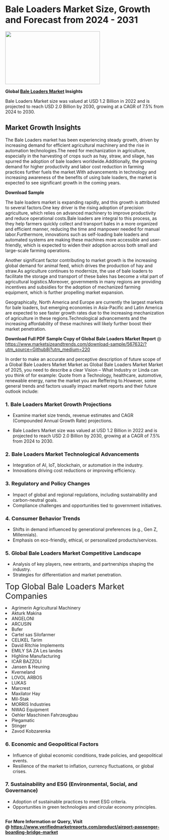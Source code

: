 <H1>Bale Loaders Market Size, Growth and Forecast from 2024 - 2031</H1><img class="aligncenter size-medium wp-image-584254" src="https://thirdeyenews.in/wp-content/uploads/2024/09/Global-Market-Research-300x168.jpeg" alt="" width="300" height="168" /><p><strong>Global&nbsp;<a href="https://www.marketsizeandtrends.com/download-sample/567632/?utm_source=Github8j?utm_medium=220">Bale Loaders Market</a> Insights</strong></p><p>Bale Loaders Market size was valued at USD 1.2 Billion in 2022 and is projected to reach USD 2.0 Billion by 2030, growing at a CAGR of 7.5% from 2024 to 2030.</p><p><h2>Market Growth Insights</h2> <p>The Bale Loaders market has been experiencing steady growth, driven by increasing demand for efficient agricultural machinery and the rise in automation technologies.The need for mechanization in agriculture, especially in the harvesting of crops such as hay, straw, and silage, has spurred the adoption of bale loaders worldwide.Additionally, the growing demand for higher productivity and labor cost reduction in farming practices further fuels the market.With advancements in technology and increasing awareness of the benefits of using bale loaders, the market is expected to see significant growth in the coming years.</p> <p><strong>Download Sample</strong></p> <p>The bale loaders market is expanding rapidly, and this growth is attributed to several factors.One key driver is the rising adoption of precision agriculture, which relies on advanced machinery to improve productivity and reduce operational costs.Bale loaders are integral to this process, as they help farmers quickly collect and transport bales in a more organized and efficient manner, reducing the time and manpower needed for manual labor.Furthermore, innovations such as self-loading bale loaders and automated systems are making these machines more accessible and user-friendly, which is expected to widen their adoption across both small and large-scale farming operations.</p> <p>Another significant factor contributing to market growth is the increasing global demand for animal feed, which drives the production of hay and straw.As agriculture continues to modernize, the use of bale loaders to facilitate the storage and transport of these bales has become a vital part of agricultural logistics.Moreover, governments in many regions are providing incentives and subsidies for the adoption of mechanized farming equipment, which is further propelling market expansion.</p> <p>Geographically, North America and Europe are currently the largest markets for bale loaders, but emerging economies in Asia-Pacific and Latin America are expected to see faster growth rates due to the increasing mechanization of agriculture in these regions.Technological advancements and the increasing affordability of these machines will likely further boost their market penetration.</p> <p><span class=""><strong>Download Full PDF Sample Copy of Global Bale Loaders Market Report</strong> @ <a href="https://www.marketsizeandtrends.com/download-sample/567632/?utm_source=Github8j?utm_medium=220" target="_blank">https://www.marketsizeandtrends.com/download-sample/567632/?utm_source=Github8j?utm_medium=220</a></span></p><p>In order to make an accurate and perceptive description of future scope of a Global&nbsp;Bale Loaders Market Market as Global&nbsp;Bale Loaders Market Market of 2025, you need to describe a clear Vision &ndash; What Industry or Linda can you think of for example: Quote from a Technology, healthcare, automotive, renewable energy, name the market you are Reffering to.However, some general trends and factors usually impact market reports and their future outlook include:</p><h3>1.&nbsp;<strong>Bale Loaders Market Growth Projections</strong></h3><ul><li>Examine market size trends, revenue estimates and CAGR (Compounded Annual Growth Rate) projections.</li><li><p>Bale Loaders Market size was valued at USD 1.2 Billion in 2022 and is projected to reach USD 2.0 Billion by 2030, growing at a CAGR of 7.5% from 2024 to 2030.</p></li></ul><h3>2.&nbsp;<strong>Bale Loaders Market Technological Advancements</strong></h3><ul><li>Integration of AI, IoT, blockchain, or automation in the industry.</li><li>Innovations driving cost reductions or improving efficiency.</li></ul><h3>3.&nbsp;<strong>Regulatory and Policy Changes</strong></h3><ul><li>Impact of global and regional regulations, including sustainability and carbon-neutral goals.</li><li>Compliance challenges and opportunities tied to government initiatives.</li></ul><h3>4.&nbsp;<strong>Consumer Behavior Trends</strong></h3><ul><li>Shifts in demand influenced by generational preferences (e.g., Gen Z, Millennials).</li><li>Emphasis on eco-friendly, ethical, or personalized products/services.</li></ul><h3>5.&nbsp;<strong>Global Bale Loaders Market Competitive Landscape</strong></h3><ul><li>Analysis of key players, new entrants, and partnerships shaping the industry.</li><li>Strategies for differentiation and market penetration.</li></ul><p data-pm-slice="1 1 []"><span style="color: inherit; font-family: inherit; font-size: 25px;">Top Global Bale Loaders Market Companies</span></p><div class="" data-test-id=""><p><li>Agrimerin Agricultural Machinery</li><li> Akturk Makina</li><li> ANGELONI</li><li> ARCUSIN</li><li> Bufer</li><li> Cartel sas Silofarmer</li><li> CELIKEL Tarim</li><li> David Ritchie Implements</li><li> EMILY SA ZA Les landes</li><li> Highline Manufacturing</li><li> ICAR BAZZOLI</li><li> Jansen & Heuning</li><li> Kverneland</li><li> LOVOL ARBOS</li><li> LUKAS</li><li> Marcrest</li><li> Maxilator Hay</li><li> Mil-Stak</li><li> MORRIS Industries</li><li> NWAG Equipment</li><li> Oehler Maschinen Fahrzeugbau</li><li> Plegamatic</li><li> Stinger</li><li> Zavod Kobzarenka</li></p></div><h3>6.&nbsp;<strong>Economic and Geopolitical Factors</strong></h3><ul><li>Influence of global economic conditions, trade policies, and geopolitical events.</li><li>Resilience of the market to inflation, currency fluctuations, or global crises.</li></ul><h3>7.&nbsp;<strong>Sustainability and ESG (Environmental, Social, and Governance)</strong></h3><ul><li>Adoption of sustainable practices to meet ESG criteria.</li><li>Opportunities in green technologies and circular economy principles.</li></ul><h2><strong style="font-size: 14px;">For More Information or Query, Visit @&nbsp;</strong><a style="background-color: #ffffff; font-size: 14px;" href="https://www.marketsizeandtrends.com/report/bale-loaders-market/" target="_blank">https://www.verifiedmarketreports.com/product/airport-passenger-boarding-bridge-market</a></h2>
